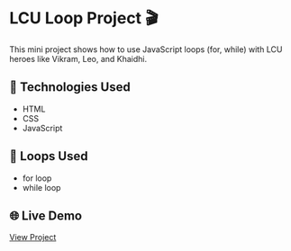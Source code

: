 # LCU Loop Project 🎬

This mini project shows how to use JavaScript loops (for, while) with LCU heroes like Vikram, Leo, and Khaidhi.

## 🔧 Technologies Used
- HTML
- CSS
- JavaScript

## 🔁 Loops Used
- for loop
- while loop

## 🌐 Live Demo
[View Project](https://chandu1306.github.io/LCU-Loop-Project/)

